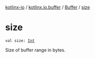 [kotlinx-io](../../index.md) / [kotlinx.io.buffer](../index.md) / [Buffer](index.md) / [size](./size.md)

# size

`val size: `[`Int`](https://kotlinlang.org/api/latest/jvm/stdlib/kotlin/-int/index.html)

Size of buffer range in bytes.

